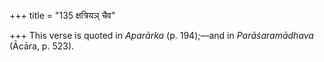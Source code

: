 +++
title = "135 क्षत्रियञ् चैव"

+++
This verse is quoted in *Aparārka* (p. 194);—and in *Parāśaramādhava*
(Ācāra, p. 523).


